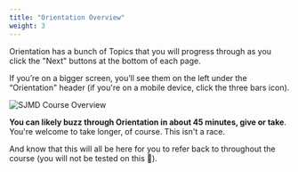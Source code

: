 ```yaml
---
title: "Orientation Overview"
weight: 3
---
```


Orientation has a bunch of Topics that you will progress through as you click the "Next" buttons at the bottom of each page.

If you’re on a bigger screen, you’ll see them on the left under the “Orientation" header (if you're on a mobile device, click the three bars icon).

![SJMD Course Overview](/images/sjmd-orientation-overview.jpg)

**You can likely buzz through Orientation in about 45 minutes, give or take**. You're welcome to take longer, of course. This isn't a race.

And know that this will all be here for you to refer back to throughout the course (you will not be tested on this 😬).
